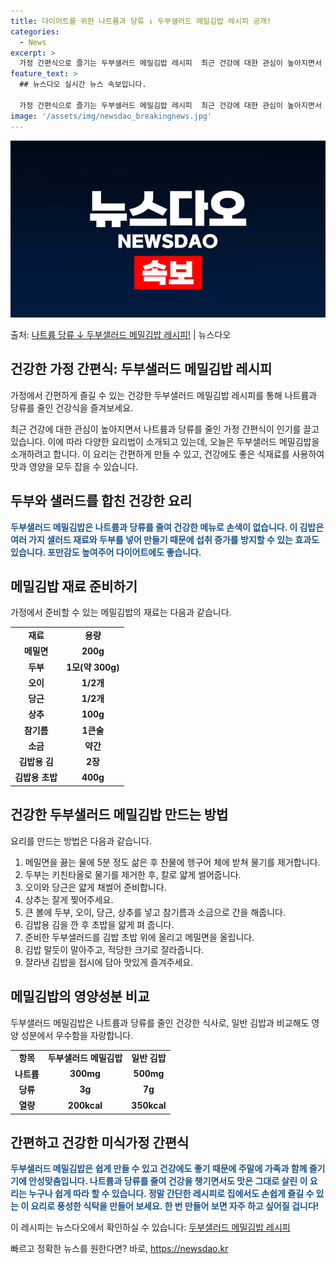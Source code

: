 ```yaml
---
title: 다이어트를 위한 나트륨과 당류 ↓ 두부샐러드 메밀김밥 레시피 공개!
categories:
  - News
excerpt: >
  가정 간편식으로 즐기는 두부샐러드 메밀김밥 레시피  최근 건강에 대한 관심이 높아지면서 나트륨과 당류를 줄인…
feature_text: >
  ## 뉴스다오 실시간 뉴스 속보입니다.

  가정 간편식으로 즐기는 두부샐러드 메밀김밥 레시피  최근 건강에 대한 관심이 높아지면서 나트륨과 당류를 줄인…
image: '/assets/img/newsdao_breakingnews.jpg'
---
```


![뉴스다오 속보](/assets/img/newsdao_breakingnews.jpg)

<p>출처: <a href="https://newsdao.kr/4328" rel="dofollow">나트륨 당류 ↓ 두부샐러드 메밀김밥 레시피!</a> | 뉴스다오</p>

<h2 data-ke-size="size26">건강한 가정 간편식: 두부샐러드 메밀김밥 레시피</h2>
가정에서 간편하게 즐길 수 있는 건강한 두부샐러드 메밀김밥 레시피를 통해 나트륨과 당류를 줄인 건강식을 즐겨보세요.

<p data-ke-size="size16">최근 건강에 대한 관심이 높아지면서 나트륨과 당류를 줄인 가정 간편식이 인기를 끌고 있습니다. 이에 따라 다양한 요리법이 소개되고 있는데, 오늘은 두부샐러드 메밀김밥을 소개하려고 합니다. 이 요리는 간편하게 만들 수 있고, 건강에도 좋은 식재료를 사용하여 맛과 영양을 모두 잡을 수 있습니다.</p>

<h2 data-ke-size="size24">두부와 샐러드를 합친 건강한 요리</h2>
<b><span style="color: #1a5490;">두부샐러드 메밀김밥은 나트륨과 당류를 줄여 건강한 메뉴로 손색이 없습니다. 이 김밥은 여러 가지 샐러드 재료와 두부를 넣어 만들기 때문에 섭취 증가를 방지할 수 있는 효과도 있습니다. 포만감도 높여주어 다이어트에도 좋습니다.</span></b>

<h2 data-ke-size="size24">메밀김밥 재료 준비하기</h2>
가정에서 준비할 수 있는 메밀김밥의 재료는 다음과 같습니다.
  
<table>
  <tr>
    <td style="text-align: center; height: 17px;"><b>재료</b></td>
    <td style="text-align: center; height: 17px;"><b>용량</b></td>
  </tr>
  <tr>
    <td style="text-align: center; height: 17px;"><b>메밀면</b></td>
    <td style="text-align: center; height: 17px;"><b>200g</b></td>
  </tr>
  <tr>
    <td style="text-align: center; height: 17px;"><b>두부</b></td>
    <td style="text-align: center; height: 17px;"><b>1모(약 300g)</b></td>
  </tr>
  <tr>
    <td style="text-align: center; height: 17px;"><b>오이</b></td>
    <td style="text-align: center; height: 17px;"><b>1/2개</b></td>
  </tr>
  <tr>
    <td style="text-align: center; height: 17px;"><b>당근</b></td>
    <td style="text-align: center; height: 17px;"><b>1/2개</b></td>
  </tr>
  <tr>
    <td style="text-align: center; height: 17px;"><b>상추</b></td>
    <td style="text-align: center; height: 17px;"><b>100g</b></td>
  </tr>
  <tr>
    <td style="text-align: center; height: 17px;"><b>참기름</b></td>
    <td style="text-align: center; height: 17px;"><b>1큰술</b></td>
  </tr>
  <tr>
    <td style="text-align: center; height: 17px;"><b>소금</b></td>
    <td style="text-align: center; height: 17px;"><b>약간</b></td>
  </tr>
  <tr>
    <td style="text-align: center; height: 17px;"><b>김밥용 김</b></td>
    <td style="text-align: center; height: 17px;"><b>2장</b></td>
  </tr>
  <tr>
    <td style="text-align: center; height: 17px;"><b>김밥용 초밥</b></td>
    <td style="text-align: center; height: 17px;"><b>400g</b></td>
  </tr>
</table>

<h2 data-ke-size="size24">건강한 두부샐러드 메밀김밥 만드는 방법</h2>
요리를 만드는 방법은 다음과 같습니다.

<ol>
  <li>메밀면을 끓는 물에 5분 정도 삶은 후 찬물에 헹구어 체에 받쳐 물기를 제거합니다.</li>
  <li>두부는 키친타올로 물기를 제거한 후, 칼로 얇게 썰어줍니다.</li>
  <li>오이와 당근은 얇게 채썰어 준비합니다.</li>
  <li>상추는 잘게 찢어주세요.</li>
  <li>큰 볼에 두부, 오이, 당근, 상추를 넣고 참기름과 소금으로 간을 해줍니다.</li>
  <li>김밥용 김을 깐 후 초밥을 얇게 펴 줍니다.</li>
  <li>준비한 두부샐러드를 김밥 초밥 위에 올리고 메밀면을 올립니다.</li>
  <li>김밥 말듯이 말아주고, 적당한 크기로 잘라줍니다.</li>
  <li>잘라낸 김밥을 접시에 담아 맛있게 즐겨주세요.</li>
</ol>

<h2 data-ke-size="size24">메밀김밥의 영양성분 비교</h2>
두부샐러드 메밀김밥은 나트륨과 당류를 줄인 건강한 식사로, 일반 김밥과 비교해도 영양 성분에서 우수함을 자랑합니다.

<table>
  <tr>
    <td style="text-align: center; height: 17px;"><b>항목</b></td>
    <td style="text-align: center; height: 17px;"><b>두부샐러드 메밀김밥</b></td>
    <td style="text-align: center; height: 17px;"><b>일반 김밥</b></td>
  </tr>
  <tr>
    <td style="text-align: center; height: 17px;"><b>나트륨</b></td>
    <td style="text-align: center; height: 17px;"><b>300mg</b></td>
    <td style="text-align: center; height: 17px;"><b>500mg</b></td>
  </tr>
  <tr>
    <td style="text-align: center; height: 17px;"><b>당류</b></td>
    <td style="text-align: center; height: 17px;"><b>3g</b></td>
    <td style="text-align: center; height: 17px;"><b>7g</b></td>
  </tr>
  <tr>
    <td style="text-align: center; height: 17px;"><b>열량</b></td>
    <td style="text-align: center; height: 17px;"><b>200kcal</b></td>
    <td style="text-align: center; height: 17px;"><b>350kcal</b></td>
  </tr>
</table>

<h2 data-ke-size="size24">간편하고 건강한 미식가정 간편식</h2>
<b><span style="color: #1a5490;">두부샐러드 메밀김밥은 쉽게 만들 수 있고 건강에도 좋기 때문에 주말에 가족과 함께 즐기기에 안성맞춤입니다. 나트륨과 당류를 줄여 건강을 챙기면서도 맛은 그대로 살린 이 요리는 누구나 쉽게 따라 할 수 있습니다. 정말 간단한 레시피로 집에서도 손쉽게 즐길 수 있는 이 요리로 풍성한 식탁을 만들어 보세요. 한 번 만들어 보면 자주 하고 싶어질 겁니다!</span></b>
  
이 레시피는 뉴스다오에서 확인하실 수 있습니다: [두부샐러드 메밀김밥 레시피](https://newsdao.kr/4328) 

빠르고 정확한 뉴스를 원한다면? 바로, <a href="https://newsdao.kr" rel="dofollow">https://newsdao.kr</a>


